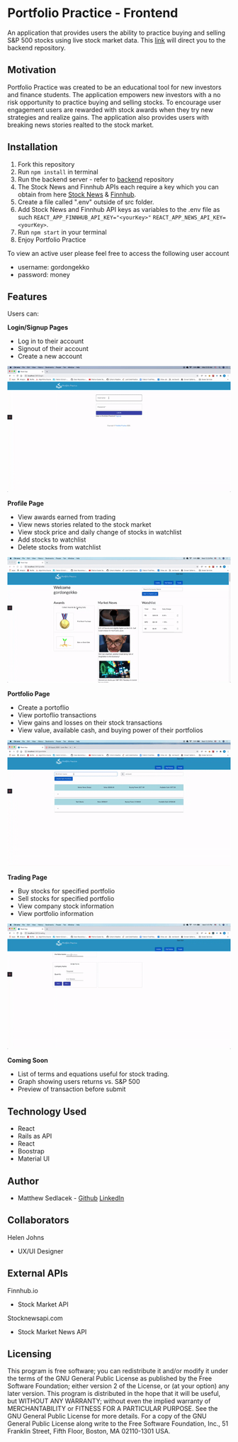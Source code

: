 # Portfolio Practice - Frontend

An application that provides users the ability to practice buying and selling S&P 500 stocks using live stock market data. This [link](https://github.com/matthewsedlacek/Portfolio-Practice-Backend) will direct you to the backend repository.

## Motivation

Portfolio Practice was created to be an educational tool for new investors and finance students. The application empowers new investors with a no risk opportunity to practice buying and selling stocks. To encourage user engagement users are rewarded with stock awards when they try new strategies and realize gains. The application also provides users with breaking news stories realted to the stock market.

## Installation

1. Fork this repository
2. Run `npm install` in terminal
3. Run the backend server - refer to [backend](https://github.com/matthewsedlacek/Portfolio-Practice-Backend) repository
4. The Stock News and Finnhub APIs each require a key which you can obtain from here [Stock News](https://stocknewsapi.com/) & [Finnhub](https://finnhub.io/).
5. Create a file called ".env" outside of src folder.
6. Add Stock News and Finnhub API keys as variables to the .env file as such
   `REACT_APP_FINNHUB_API_KEY="<yourKey>"` `REACT_APP_NEWS_API_KEY=<yourKey>`.
7. Run `npm start` in your terminal
8. Enjoy Portfolio Practice

To view an active user please feel free to access the following user account

- username: gordongekko
- password: money

## Features

Users can:

**Login/Signup Pages**

- Log in to their account
- Signout of their account
- Create a new account

![Login and Signup Page](README_assets/Login&Signup.gif)

**Profile Page**

- View awards earned from trading
- View news stories related to the stock market
- View stock price and daily change of stocks in watchlist
- Add stocks to watchlist
- Delete stocks from watchlist

![Profile Page](README_assets/ProfilePage.gif)

**Portfolio Page**

- Create a portoflio
- View portoflio transactions
- View gains and losses on their stock transactions
- View value, available cash, and buying power of their portfolios

![Portfolio Page](README_assets/PortfolioPage.gif)

**Trading Page**

- Buy stocks for specified portfolio
- Sell stocks for specified portfolio
- View company stock information
- View portfolio information

![Trading Page](README_assets/TradingPage.gif)

**Coming Soon**

- List of terms and equations useful for stock trading.
- Graph showing users returns vs. S&P 500
- Preview of transaction before submit

## Technology Used

- React
- Rails as API
- React
- Boostrap
- Material UI

## Author

- Matthew Sedlacek - [Github](https://github.com/matthewsedlacek) [LinkedIn](https://www.linkedin.com/in/matthew-sedlacek/)

## Collaborators

Helen Johns

- UX/UI Designer

## External APIs

Finnhub.io

- Stock Market API

Stocknewsapi.com

- Stock Market News API

## Licensing

This program is free software; you can redistribute it and/or modify it under the terms of the GNU General Public License as published by the Free Software Foundation; either version 2 of the License, or (at your option) any later version.
This program is distributed in the hope that it will be useful, but WITHOUT ANY WARRANTY; without even the implied warranty of MERCHANTABILITY or FITNESS FOR A PARTICULAR PURPOSE. See the GNU General Public License for more details.
For a copy of the GNU General Public License along write to the Free Software Foundation, Inc., 51 Franklin Street, Fifth Floor, Boston, MA 02110-1301 USA.
